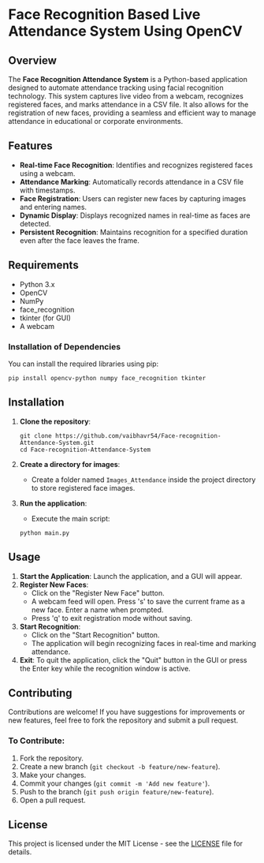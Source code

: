 # Face Recognition Based Live Attendance System Using OpenCV

## Overview
The **Face Recognition Attendance System** is a Python-based application designed to automate attendance tracking using facial recognition technology. This system captures live video from a webcam, recognizes registered faces, and marks attendance in a CSV file. It also allows for the registration of new faces, providing a seamless and efficient way to manage attendance in educational or corporate environments.

## Features
- **Real-time Face Recognition**: Identifies and recognizes registered faces using a webcam.
- **Attendance Marking**: Automatically records attendance in a CSV file with timestamps.
- **Face Registration**: Users can register new faces by capturing images and entering names.
- **Dynamic Display**: Displays recognized names in real-time as faces are detected.
- **Persistent Recognition**: Maintains recognition for a specified duration even after the face leaves the frame.

## Requirements
- Python 3.x
- OpenCV
- NumPy
- face_recognition
- tkinter (for GUI)
- A webcam

### Installation of Dependencies
You can install the required libraries using pip:

```
pip install opencv-python numpy face_recognition tkinter
```

## Installation
1. **Clone the repository**:

   ```
   git clone https://github.com/vaibhavr54/Face-recognition-Attendance-System.git
   cd Face-recognition-Attendance-System
   ```

2. **Create a directory for images**:
   - Create a folder named `Images_Attendance` inside the project directory to store registered face images.

3. **Run the application**:
   - Execute the main script:
   ```
   python main.py
   ```
  
## Usage
1. **Start the Application**: Launch the application, and a GUI will appear.
2. **Register New Faces**:
   - Click on the "Register New Face" button.
   - A webcam feed will open. Press 's' to save the current frame as a new face. Enter a name when prompted.
   - Press 'q' to exit registration mode without saving.
3. **Start Recognition**:
   - Click on the "Start Recognition" button.
   - The application will begin recognizing faces in real-time and marking attendance.
4. **Exit**: To quit the application, click the "Quit" button in the GUI or press the Enter key while the recognition window is active.

## Contributing
Contributions are welcome! If you have suggestions for improvements or new features, feel free to fork the repository and submit a pull request. 

### To Contribute:
1. Fork the repository.
2. Create a new branch (`git checkout -b feature/new-feature`).
3. Make your changes.
4. Commit your changes (`git commit -m 'Add new feature'`).
5. Push to the branch (`git push origin feature/new-feature`).
6. Open a pull request.

## License
This project is licensed under the MIT License - see the [LICENSE](LICENSE) file for details.
